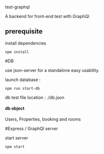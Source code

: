test-graphql

A backend for front-end test with GraphQl


## prerequisite
install dependencies
````
npm install
````

#DB

use json-server for a standalone easy usability.

launch database :
````
npm run start-db
````
db test file location : ./db.json

#### db object

Users, Properties, booking and rooms


#Express / GraphQl server

start server
````
npm start
````
